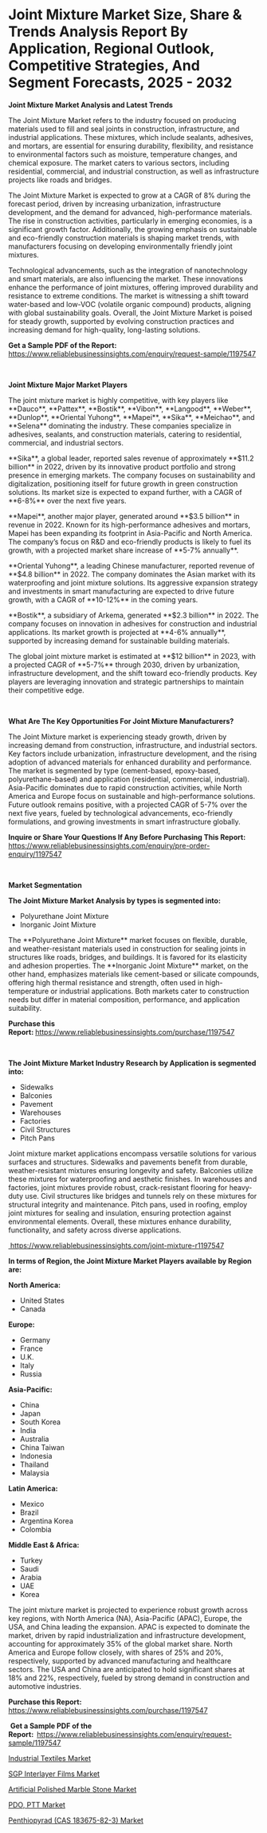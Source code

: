 <p><h1>Joint Mixture Market Size, Share & Trends Analysis Report By Application, Regional Outlook, Competitive Strategies, And Segment Forecasts, 2025 - 2032</h1></p><p><strong>Joint Mixture Market Analysis and Latest Trends</strong></p>
<p><p>The Joint Mixture Market refers to the industry focused on producing materials used to fill and seal joints in construction, infrastructure, and industrial applications. These mixtures, which include sealants, adhesives, and mortars, are essential for ensuring durability, flexibility, and resistance to environmental factors such as moisture, temperature changes, and chemical exposure. The market caters to various sectors, including residential, commercial, and industrial construction, as well as infrastructure projects like roads and bridges.</p><p>The Joint Mixture Market is expected to grow at a CAGR of 8% during the forecast period, driven by increasing urbanization, infrastructure development, and the demand for advanced, high-performance materials. The rise in construction activities, particularly in emerging economies, is a significant growth factor. Additionally, the growing emphasis on sustainable and eco-friendly construction materials is shaping market trends, with manufacturers focusing on developing environmentally friendly joint mixtures.</p><p>Technological advancements, such as the integration of nanotechnology and smart materials, are also influencing the market. These innovations enhance the performance of joint mixtures, offering improved durability and resistance to extreme conditions. The market is witnessing a shift toward water-based and low-VOC (volatile organic compound) products, aligning with global sustainability goals. Overall, the Joint Mixture Market is poised for steady growth, supported by evolving construction practices and increasing demand for high-quality, long-lasting solutions.</p></p>
<p><strong>Get a Sample PDF of the Report:&nbsp;</strong> <a href="https://www.reliablebusinessinsights.com/enquiry/request-sample/1197547?utm_campaign=1877&utm_medium=2&utm_source=Github&utm_content=ia&utm_term=26012025&utm_id=joint-mixture">https://www.reliablebusinessinsights.com/enquiry/request-sample/1197547</a></p>
<p>&nbsp;</p>
<p><strong>Joint Mixture Major Market Players</strong></p>
<p><p>The joint mixture market is highly competitive, with key players like **Dauco**, **Pattex**, **Bostik**, **Vibon**, **Langood**, **Weber**, **Dunlop**, **Oriental Yuhong**, **Mapei**, **Sika**, **Meichao**, and **Selena** dominating the industry. These companies specialize in adhesives, sealants, and construction materials, catering to residential, commercial, and industrial sectors.</p><p>**Sika**, a global leader, reported sales revenue of approximately **$11.2 billion** in 2022, driven by its innovative product portfolio and strong presence in emerging markets. The company focuses on sustainability and digitalization, positioning itself for future growth in green construction solutions. Its market size is expected to expand further, with a CAGR of **6-8%** over the next five years.</p><p>**Mapei**, another major player, generated around **$3.5 billion** in revenue in 2022. Known for its high-performance adhesives and mortars, Mapei has been expanding its footprint in Asia-Pacific and North America. The company’s focus on R&D and eco-friendly products is likely to fuel its growth, with a projected market share increase of **5-7% annually**.</p><p>**Oriental Yuhong**, a leading Chinese manufacturer, reported revenue of **$4.8 billion** in 2022. The company dominates the Asian market with its waterproofing and joint mixture solutions. Its aggressive expansion strategy and investments in smart manufacturing are expected to drive future growth, with a CAGR of **10-12%** in the coming years.</p><p>**Bostik**, a subsidiary of Arkema, generated **$2.3 billion** in 2022. The company focuses on innovation in adhesives for construction and industrial applications. Its market growth is projected at **4-6% annually**, supported by increasing demand for sustainable building materials.</p><p>The global joint mixture market is estimated at **$12 billion** in 2023, with a projected CAGR of **5-7%** through 2030, driven by urbanization, infrastructure development, and the shift toward eco-friendly products. Key players are leveraging innovation and strategic partnerships to maintain their competitive edge.</p></p>
<p>&nbsp;</p>
<p><strong>What Are The Key Opportunities For Joint Mixture Manufacturers?</strong></p>
<p><p>The Joint Mixture market is experiencing steady growth, driven by increasing demand from construction, infrastructure, and industrial sectors. Key factors include urbanization, infrastructure development, and the rising adoption of advanced materials for enhanced durability and performance. The market is segmented by type (cement-based, epoxy-based, polyurethane-based) and application (residential, commercial, industrial). Asia-Pacific dominates due to rapid construction activities, while North America and Europe focus on sustainable and high-performance solutions. Future outlook remains positive, with a projected CAGR of 5-7% over the next five years, fueled by technological advancements, eco-friendly formulations, and growing investments in smart infrastructure globally.</p></p>
<p><strong>Inquire or Share Your Questions If Any Before Purchasing This Report:</strong> <a href="https://www.reliablebusinessinsights.com/enquiry/pre-order-enquiry/1197547?utm_campaign=1877&utm_medium=2&utm_source=Github&utm_content=ia&utm_term=26012025&utm_id=joint-mixture">https://www.reliablebusinessinsights.com/enquiry/pre-order-enquiry/1197547</a></p>
<p>&nbsp;</p>
<p><strong>Market Segmentation</strong></p>
<p><strong>The Joint Mixture Market Analysis by types is segmented into:</strong></p>
<p><ul><li>Polyurethane Joint Mixture</li><li>Inorganic Joint Mixture</li></ul></p>
<p><p>The **Polyurethane Joint Mixture** market focuses on flexible, durable, and weather-resistant materials used in construction for sealing joints in structures like roads, bridges, and buildings. It is favored for its elasticity and adhesion properties. The **Inorganic Joint Mixture** market, on the other hand, emphasizes materials like cement-based or silicate compounds, offering high thermal resistance and strength, often used in high-temperature or industrial applications. Both markets cater to construction needs but differ in material composition, performance, and application suitability.</p></p>
<p><strong>Purchase this Report:&nbsp;</strong><a href="https://www.reliablebusinessinsights.com/purchase/1197547?utm_campaign=1877&utm_medium=2&utm_source=Github&utm_content=ia&utm_term=26012025&utm_id=joint-mixture">https://www.reliablebusinessinsights.com/purchase/1197547</a></p>
<p>&nbsp;</p>
<p><strong>The Joint Mixture Market Industry Research by Application is segmented into:</strong></p>
<p><ul><li>Sidewalks</li><li>Balconies</li><li>Pavement</li><li>Warehouses</li><li>Factories</li><li>Civil Structures</li><li>Pitch Pans</li></ul></p>
<p><p>Joint mixture market applications encompass versatile solutions for various surfaces and structures. Sidewalks and pavements benefit from durable, weather-resistant mixtures ensuring longevity and safety. Balconies utilize these mixtures for waterproofing and aesthetic finishes. In warehouses and factories, joint mixtures provide robust, crack-resistant flooring for heavy-duty use. Civil structures like bridges and tunnels rely on these mixtures for structural integrity and maintenance. Pitch pans, used in roofing, employ joint mixtures for sealing and insulation, ensuring protection against environmental elements. Overall, these mixtures enhance durability, functionality, and safety across diverse applications.</p></p>
<p><a href="https://www.reliablebusinessinsights.com/joint-mixture-r1197547?utm_campaign=1877&utm_medium=2&utm_source=Github&utm_content=ia&utm_term=26012025&utm_id=joint-mixture">&nbsp;https://www.reliablebusinessinsights.com/joint-mixture-r1197547</a></p>
<p><strong>In terms of Region, the Joint Mixture Market Players available by Region are:</strong></p>
<p>
    <p> <strong> North America: </strong>
        <ul>
            <li>United States</li>
            <li>Canada</li>
        </ul>
        </p> 
    <p> <strong> Europe: </strong>
        <ul>
            <li>Germany</li>
            <li>France</li>
            <li>U.K.</li>
            <li>Italy</li>
            <li>Russia</li>
        </ul>
        </p> 
    <p> <strong> Asia-Pacific: </strong>
        <ul>
            <li>China</li>
            <li>Japan</li>
            <li>South Korea</li>
            <li>India</li>
            <li>Australia</li>
            <li>China Taiwan</li>
            <li>Indonesia</li>
            <li>Thailand</li>
            <li>Malaysia</li>
        </ul>
        </p> 
    <p> <strong> Latin America: </strong>
        <ul>
            <li>Mexico</li>
            <li>Brazil</li>
            <li>Argentina Korea</li>
            <li>Colombia</li>
        </ul>
        </p> 
    <p> <strong> Middle East & Africa: </strong>
        <ul>
            <li>Turkey</li>
            <li>Saudi</li>
            <li>Arabia</li>
            <li>UAE</li>
            <li>Korea</li>
        </ul>
    </p>
    </p>
<p><p>The joint mixture market is projected to experience robust growth across key regions, with North America (NA), Asia-Pacific (APAC), Europe, the USA, and China leading the expansion. APAC is expected to dominate the market, driven by rapid industrialization and infrastructure development, accounting for approximately 35% of the global market share. North America and Europe follow closely, with shares of 25% and 20%, respectively, supported by advanced manufacturing and healthcare sectors. The USA and China are anticipated to hold significant shares at 18% and 22%, respectively, fueled by strong demand in construction and automotive industries.</p></p>
<p><strong>Purchase this Report: </strong><a href="https://www.reliablebusinessinsights.com/purchase/1197547?utm_campaign=1877&utm_medium=2&utm_source=Github&utm_content=ia&utm_term=26012025&utm_id=joint-mixture">https://www.reliablebusinessinsights.com/purchase/1197547</a></p>
<p>&nbsp;<strong>Get a Sample PDF of the Report:&nbsp;&nbsp;</strong><a href="https://www.reliablebusinessinsights.com/enquiry/request-sample/1197547?utm_campaign=1877&utm_medium=2&utm_source=Github&utm_content=ia&utm_term=26012025&utm_id=joint-mixture">https://www.reliablebusinessinsights.com/enquiry/request-sample/1197547</a></p>
<p><strong></strong></p>
<p><p><a href="https://www.linkedin.com/pulse/estimating-industrial-textiles-market-size-future-growth-potential-qol0e?utm_campaign=1877&utm_medium=2&utm_source=Github&utm_content=ia&utm_term=26012025&utm_id=joint-mixture">Industrial Textiles Market</a></p><p><a href="https://www.linkedin.com/pulse/projected-growth-sgp-interlayer-films-market-size-scope-analysis-t94ye?utm_campaign=1877&utm_medium=2&utm_source=Github&utm_content=ia&utm_term=26012025&utm_id=joint-mixture">SGP Interlayer Films Market</a></p><p><a href="https://www.linkedin.com/pulse/artificial-polished-marble-stone-market-analysis-current-trends-kwdoc?utm_campaign=1877&utm_medium=2&utm_source=Github&utm_content=ia&utm_term=26012025&utm_id=joint-mixture">Artificial Polished Marble Stone Market</a></p><p><a href="https://www.linkedin.com/pulse/pdo-ptt-market-size-share-analysis-2025-2032-segmentation-kkc5c?utm_campaign=1877&utm_medium=2&utm_source=Github&utm_content=ia&utm_term=26012025&utm_id=joint-mixture">PDO, PTT Market</a></p><p><a href="https://www.linkedin.com/pulse/penthiopyrad-cas-183675-82-3-market-forecasted-from-2025-2032-j8obc?utm_campaign=1877&utm_medium=2&utm_source=Github&utm_content=ia&utm_term=26012025&utm_id=joint-mixture">Penthiopyrad (CAS 183675-82-3) Market</a></p></p>